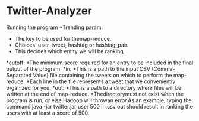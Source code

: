 # Twitter-Analyzer

Running the program 
*Trending param:
  * The key to be used for themap-reduce.
  * Choices: user, tweet, hashtag or hashtag_pair.
  * This decides which entity we will be ranking.
 
*cutoff:
   *The minimum score required for an entry to be included in the final output of the program.
*in:
  *This is a path to the input CSV (Comma-Separated Value) file containing the tweets on which to perform the map-reduce.
  *Each line in the file represents a tweet that we conveniently organized for you.
*out:
  *This is a path to a directory where files will be written at the end of map-reduce.
  *Thedirectorymust not exist when the program is run, or else Hadoop will throwan error.As an example, typing the command
  java -jar twitter.jar user 500 in.csv out should result in ranking the users with at least a score of 500.
